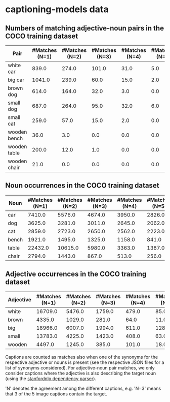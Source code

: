 # captioning-models data

## Numbers of matching adjective-noun pairs in the COCO training dataset

Pair | #Matches (N=1) |  #Matches (N=2) | #Matches (N=3) | #Matches (N=4) | #Matches (N=5)
-----|----------------| ---------------|-----------------|----------------|--------------
white car | 839.0 | 274.0 | 101.0 | 31.0 | 5.0
big car | 1041.0 | 239.0 | 60.0 | 15.0 | 2.0
brown dog | 614.0 | 164.0 | 32.0 | 3.0 | 0.0
small dog | 687.0 | 264.0 | 95.0 | 32.0 | 6.0
small cat | 259.0 | 57.0 | 15.0 | 2.0 | 0.0 
wooden bench | 36.0 | 3.0 | 0.0 | 0.0 | 0.0
wooden table | 200.0 | 12.0 | 1.0 | 0.0 | 0.0
wooden chair | 21.0 | 0.0 | 0.0 | 0.0 | 0.0

## Noun occurrences in the COCO training dataset

Noun | #Matches (N=1) |  #Matches (N=2) | #Matches (N=3) | #Matches (N=4) | #Matches (N=5)
-------|----------------| ---------------|-----------------|----------------|--------------
car | 7410.0 | 5576.0 | 4674.0 | 3950.0 | 2826.0
dog | 3625.0 | 3281.0 | 3011.0 | 2645.0 | 2062.0
cat | 2859.0 | 2723.0 | 2650.0 | 2562.0 | 2223.0
bench | 1921.0 | 1495.0 | 1325.0 | 1158.0 | 841.0
table | 22432.0 | 10615.0 | 5980.0 | 3363.0 | 1387.0
chair | 2794.0 | 1443.0 | 867.0 | 513.0 | 256.0

## Adjective occurrences in the COCO training dataset

Adjective | #Matches (N=1) |  #Matches (N=2) | #Matches (N=3) | #Matches (N=4) | #Matches (N=5)
-------|----------------| ---------------|-----------------|----------------|--------------
white | 16709.0 | 5476.0 | 1759.0 | 479.0 | 85.0
brown | 4335.0 | 1029.0 | 281.0 | 64.0 | 11.0
big | 18966.0 | 6007.0 | 1994.0 | 611.0 | 128.0
small | 13783.0 | 4225.0 | 1423.0 | 408.0 | 63.0
wooden | 4497.0 | 1245.0 | 385.0 | 101.0 | 18.0


Captions are counted as matches also when one of the synonyms for the respective adjective or nouns is present (see the
respective JSON files for a list of synonyms considered). For adjective-noun pair matches, we only consider captions
where the adjective is also describing the target noun (using the
[stanfordnlp dependency parser](https://github.com/stanfordnlp/stanfordnlp)).

'N' denotes the agreement among the different captions, e.g. 
'N=3' means that 3 of the 5 image captions contain the target.
